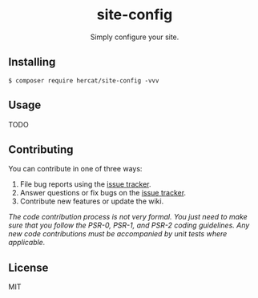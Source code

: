 <h1 align="center"> site-config </h1>

<p align="center"> Simply configure your site.</p>


## Installing

```shell
$ composer require hercat/site-config -vvv
```

## Usage

TODO

## Contributing

You can contribute in one of three ways:

1. File bug reports using the [issue tracker](https://github.com/hercat//site-config/issues).
2. Answer questions or fix bugs on the [issue tracker](https://github.com/hercat//site-config/issues).
3. Contribute new features or update the wiki.

_The code contribution process is not very formal. You just need to make sure that you follow the PSR-0, PSR-1, and PSR-2 coding guidelines. Any new code contributions must be accompanied by unit tests where applicable._

## License

MIT